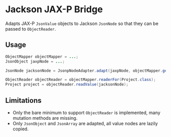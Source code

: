 Jackson JAX-P Bridge
====================

Adapts JAX-P `JsonValue` objects to Jackson `JsonNode` so that they can be passed to `ObjectReader`.

Usage
-----

```java
ObjectMapper objectMapper = ...;
JsonObject jaxpNode = ...;

JsonNode jacksonNode = JsonpNodeAdapter.adapt(jaxpNode, objectMapper.getNodeFactory());

ObjectReader objectReader = objectMapper.readerFor(Project.class);
Project project = objectReader.readValue(jacksonNode);
```

Limitations
-----------

- Only the bare minimum to support `ObjectReader` is implemented, many mutation methods are missing.
- Only `JsonObject` and `JsonArray` are adapted, all value nodes are lazily copied.

